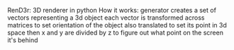 RenD3r:
3D renderer in python
How it works:
generator creates a set of vectors representing a 3d object
each vector is transformed across matrices to set orientation of the object
also translated to set its point in 3d space
then x and y are divided by z to figure out what point on the screen it's behind
